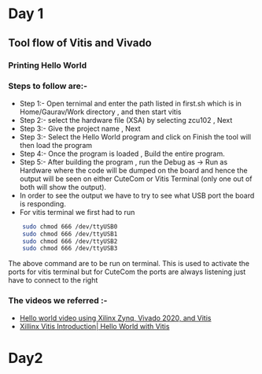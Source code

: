
# Day 1

## Tool flow of Vitis and Vivado 
### Printing Hello World 

### Steps to follow are:- 

- Step 1:- Open ternimal and enter the path listed in first.sh which is in Home/Gaurav/Work directory , and then start vitis
- Step 2:- select the hardware file (XSA) by selecting zcu102 , Next
- Step 3:- Give the project name , Next 
- Step 3:- Select the Hello World program and click on Finish the tool will then load the program 
- Step 4:- Once the program is loaded , Build the entire program.
- Step 5:- After building the program , run the Debug as -> Run as Hardware where the code will be dumped on the board and hence the output will be seen on either CuteCom or Vitis Terminal (only one out of both will show the output).
- In order to see the output we have to try to see what USB port the board is responding.
- For vitis terminal we first had to run 
``` bash
    sudo chmod 666 /dev/ttyUSB0
    sudo chmod 666 /dev/ttyUSB1
    sudo chmod 666 /dev/ttyUSB2
    sudo chmod 666 /dev/ttyUSB3
```
The above command are to be run on terminal. This is used to activate the ports for vitis terminal but for CuteCom the ports are always listening just have to connect to the right 
### The videos we referred :-
- [Hello world video using Xilinx Zynq, Vivado 2020, and Vitis](https://www.youtube.com/watch?v=Mb-cStd4Tqs)
- [Xillinx Vitis Introduction| Hello World with Vitis](https://www.youtube.com/watch?v=LU9hP7KLDgE&t=452s)

# Day2
